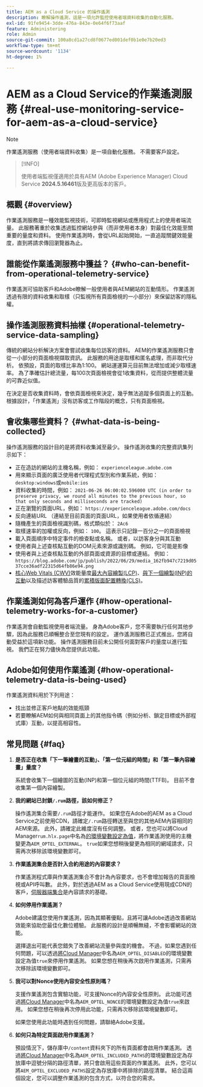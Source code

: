 ```yaml
---
title: AEM as a Cloud Service 的操作遙測
description: 瞭解操作遙測，這是一項允許監控使用者端資料收集的自動化服務。
exl-id: 91fe9454-3dde-476a-843e-0e64f6f73aaf
feature: Administering
role: Admin
source-git-commit: 100a8cd1a27cd8f0677ed001def0b1e0e7b20ed3
workflow-type: tm+mt
source-wordcount: '1134'
ht-degree: 1%

---
```


# AEM as a Cloud Service的作業遙測服務 {#real-use-monitoring-service-for-aem-as-a-cloud-service}

>[!NOTE]
>
>作業遙測服務（使用者端資料收集）是一項自動化服務。 不需要客戶設定。

>[!INFO]
>
>使用者端監視僅適用於具有AEM (Adobe Experience Manager) Cloud Service **2024.5.16461**&#x200B;版及更高版本的客戶。

## 概觀 {#overview}

作業遙測服務是一種效能監視技術，可即時監視網站或應用程式上的使用者端流量。 此服務著重於收集透過監控網站參與（而非使用者本身）對最佳化效能至關重要的量度和資料。 使用作業遙測時，會從URL起始開始，一直追蹤關鍵效能量度，直到將請求傳回瀏覽器為止。

## 誰能從作業遙測服務中獲益？ {#who-can-benefit-from-operational-telemetry-service}

作業遙測可協助客戶和Adobe瞭解一般使用者與AEM網站的互動情形。 作業遙測透過有限的資料收集和取樣（只監視所有頁面檢視的一小部分）來保留訪客的隱私權。

## 操作遙測服務資料抽樣 {#operational-telemetry-service-data-sampling}

傳統的網站分析解決方案會嘗試收集每位訪客的資料。 AEM的作業遙測服務只會從一小部分的頁面檢視擷取資訊。 此服務的用途是取樣和匿名處理，而非取代分析。 依預設，頁面的取樣比率為1:100。 網站運運算元目前無法增加或減少取樣速率。 為了準確估計總流量，每100次頁面檢視會從1收集資料，從而提供整體流量的可靠近似值。

在決定是否收集資料時，會依頁面檢視來決定，幾乎無法追蹤多個頁面上的互動。 根據設計，「作業遙測」沒有訪客或工作階段的概念，只有頁面檢視。

## 會收集哪些資料？ {#what-data-is-being-collected}

操作遙測服務的設計目的是將資料收集減至最少。 操作遙測收集的完整資訊集列示如下：

* 正在造訪的網站的主機名稱，例如： `experienceleague.adobe.com`
* 用來顯示頁面的廣泛使用者代理程式型別和作業系統，例如： `desktop:windows`或`mobile:ios`
* 資料收集的時間，例如： `2021-06-26 06:00:02.596000 UTC (in order to preserve privacy, we round all minutes to the previous hour, so that only seconds and milliseconds are tracked)`
* 正在瀏覽的頁面URL，例如： `https://experienceleague.adobe.com/docs`
* 反向連結URL （連結至目前頁面的頁面URL，如果使用者依循連結）
* 隨機產生的頁面檢視識別碼，格式類似於： `2Ac6`
* 取樣速率的加權或反向，例如： `100`。 這表示只記錄一百分之一的頁面檢視
* 載入頁面順序中特定事件的檢查點或名稱。 或者，以訪客身分與其互動
* 使用者與上述查核點互動的DOM元素來源或識別碼。 例如，它可能是影像
* 使用者與上述查核點互動的外部頁面或資源的目標或連結。 例如：`https://blog.adobe.com/jp/publish/2022/06/29/media_162fb947c7219d0537cce36adf22315d64fb86e94.png`
* [核心Web Vitals (CWV)](https://web.dev/articles/lcp)效能量度[最大內容繪製(LCP)](https://web.dev/articles/lcp)、[與下一個繪製(INP)的互動](https://web.dev/articles/inp)以及描述訪客體驗品質的[累積版面配置轉換(CLS)](https://web.dev/articles/cls)。

## 作業遙測如何為客戶運作 {#how-operational-telemetry-works-for-a-customer}

作業遙測會自動監視使用者端流量。 身為Adobe客戶，您不需要執行任何其他步驟，因為此服務已順暢整合至您現有的設定。 運作遙測服務已正式推出，您將自動受益於這項新功能。 操作遙測服務目前未公開任何面對客戶的量度以進行監視。 我們正在努力儘快為您提供此功能。

<!-- Alexandru: hiding temporarily, until we figure out where this needs to be linked to 

If you wish to leverage more insights with this new feature to optimize your digital experiences effortlessly, please see here (link to Row 99). -->

## Adobe如何使用作業遙測 {#how-operational-telemetry-data-is-being-used}

作業遙測資料用於下列用途：

* 找出並修正客戶地點的效能瓶頸
* 若要瞭解AEM如何與相同頁面上的其他指令碼（例如分析、鎖定目標或外部程式庫）互動，以提高相容性。
<!--
## Limitations and understanding variance in page views and performance metrics {#limitations-and-understanding-variance-in-page-views-and-performance-metrics}

Here are key considerations for customers to keep in mind when interpreting their Operational Telemetry data:

1. **Tracker blockers**

   * End-users employing tracker blockers or privacy extensions can impede Operational Telemetry data collection, as these tools restrict the tracking scripts' execution. This restriction may lead to underreported page views and user interactions, creating a discrepancy between actual site activity and the data captured by Operational Telemetry.

1. **Limitations in capturing headless API/JSON calls**

   * Operational Telemetry data service focuses on the client-side experience and doesn't capture the backend API or JSON calls made from a non-AEM headless app at this time. The exclusion of these calls from Operational Telemetry service data creates variances from the content requests measured by CDN Analytics.
-->

## 常見問題 {#faq}

<!-- REMOVED THIS FAQ AS PER EMAIL REQUEST FROM SHWETA DUA, SEPTEMBER 4, 2024 TO THE DL-AEM-DOCS GROUP 
1. **Can customers integrate the Operational Telemetry service scripts with third-party systems like Dynatrace?**

   Yes.
-->

1. **是否正在收集「下一筆繪畫的互動」、「第一位元組的時間」和「第一筆內容繪畫」量度？**

   系統會收集下一個繪圖的互動(INP)和第一個位元組的時間(TTFB)。  目前不會收集第一個內容繪製。

1. **我的網站已封鎖`/.rum`路徑，該如何修正？**

   操作遙測集合需要`/.rum`路徑才能運作。 如果您在Adobe的AEM as a Cloud Service之前使用CDN，請確定`/.rum`路徑轉送至與您的其他AEM內容相同的AEM來源。 此外，請確定此維度沒有任何調整。 或者，您也可以將Cloud Manager`rum.hlx.page`中名為[的環境變數設定為值](/help/implementing/cloud-manager/environment-variables.md#add-variables)，將作業遙測使用的主機變更為`AEM_OPTEL_EXTERNAL`。 `true`如果您想稍後變更為相同的網域請求，只需再次移除該環境變數即可。

1. **作業遙測集合是否計入合約用途的內容要求？**

   作業遙測程式庫與作業遙測集合不會計為內容要求，也不會增加報告的頁面檢視或API呼叫數。 此外，對於透過AEM as a Cloud Service使用現成CDN的客戶，[伺服器端集合](#serverside-collection)是內容請求的基礎。

1. **如何停用作業遙測？**

   Adobe建議您使用作業遙測，因為其顯著優點，且將可讓Adobe透過改善網站效能來協助您最佳化數位體驗。 此服務的設計是順暢無縫，不會影響網站的效能。

   選擇退出可能代表您錯失了改善網站流量參與度的機會。 不過，如果您遇到任何問題，可以透過[將Cloud Manager](/help/implementing/cloud-manager/environment-variables.md#add-variables)中名為`AEM_OPTEL_DISABLED`的環境變數設定為值`true`來停用作業遙測。 如果您想在稍後再次啟用作業遙測，只需再次移除該環境變數即可。

1. **我可以對Nonce使用內容安全性原則嗎？**

   支援作業遙測包含實驗功能，可支援Nonce的內容安全性原則。 此功能可透過[將Cloud Manager](/help/implementing/cloud-manager/environment-variables.md#add-variables)中名為`AEM_OPTEL_NONCE`的環境變數設定為值`true`來啟用。 如果您想在稍後再次停用此功能，只需再次移除該環境變數即可。

   如果您使用此功能時遇到任何問題，請聯絡Adobe支援。

1. **如何只為特定頁面啟用作業遙測？**

   預設情況下，儲存庫中`/content`資料夾下的所有頁面都會啟用作業遙測。 透過[將Cloud Manager](/help/implementing/cloud-manager/environment-variables.md#add-variables)中名為`AEM_OPTEL_INCLUDED_PATHS`的環境變數設定為存放庫中逗號分隔的路徑清單，將只會啟用這些頁面的作業遙測。 此外，您可以將`AEM_OPTEL_EXCLUDED_PATHS`設定為存放庫中將排除的路徑清單。 結合這兩個設定，您可以調整作業遙測的包含方式，以符合您的需求。

